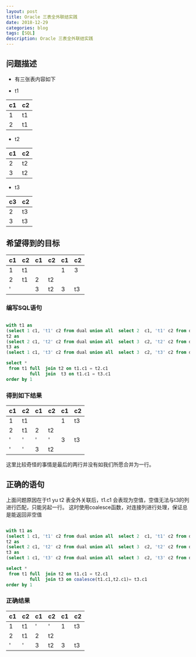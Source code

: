 ```yaml
---
layout: post
title: Oracle 三表全外联结实践
date: 2018-12-29
categories: blog
tags: [SQL]
description: Oracle 三表全外联结实践
---
```


## 问题描述

- 有三张表内容如下 

- t1

c1 | c2 
--- | ---
1   | t1
2   | t1

- t2 

c1  | c2 
--- | ---
2   |  t2
3   |  t2

- t3 

c3  | c2 
--- | ---
2   |  t3
3   |  t3

## 希望得到的目标


c1 | c2 | c1 |c2 |c1 |c2
--- | --- | --- | --- | ---|---
1   | t1  |  |  |  1 |  3
2   | t1  | 2    | t2   |   |
' |  | 3 | t2 | 3 |t3 


### 编写SQL语句

```sql

with t1 as 
(select 1 c1, 't1' c2 from dual union all  select 2  c1, 't1' c2 from dual  ),
t2 as 
(select 2 c1, 't2' c2 from dual union all  select 3  c2, 't2' c2 from dual ),
t3 as 
(select 1 c1, 't3' c2 from dual union all  select 3  c2, 't3' c2 from dual )

select * 
 from t1 full  join t2 on t1.c1 = t2.c1 
         full  join  t3 on t1.c1 = t3.c1  
order by 1 

```

### 得到如下结果


c1 | c2 | c1 |c2 |c1 |c2
--- | --- | --- | --- | ---|---
1 | t1  | | |  1 | t3
2 | t1  |  2 | t2  |  |
' | ' |  ' |  ' | 3 | t3 
' | ' | 3  | t2 | 

这里比较奇怪的事情是最后的两行并没有如我们所愿合并为一行。

## 正确的语句

上面问题原因在于t1 yu t2 表全外关联后，t1.c1 会表现为空值，空值无法与t3的列进行匹配，只能另起一行。
这时使用coalesce函数，对连接列进行处理，保证总是能返回非空值

```sql

with t1 as 
(select 1 c1, 't1' c2 from dual union all  select 2  c1, 't1' c2 from dual  ),
t2 as 
(select 2 c1, 't2' c2 from dual union all  select 3  c2, 't2' c2 from dual ),
t3 as 
(select 1 c1, 't3' c2 from dual union all  select 3  c2, 't3' c2 from dual )

select * 
 from t1 full  join t2 on t1.c1 = t2.c1 
         full  join t3 on coalesce(t1.c1,t2.c1)= t3.c1
order by 1 

```


###  正确结果


c1 | c2 | c1 |c2 |c1 |c2
--- | --- | --- | --- | ---|---
1  | t1 | ' | ' | 1  | t3
2  | t1 | 2 | t2  |  | 
' | ' | 3 | t2 | 3 | t3







